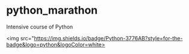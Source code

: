 # python_marathon
Intensive course of Python


<img src="https://img.shields.io/badge/Python-3776AB?style=for-the-badge&logo=python&logoColor=white>
